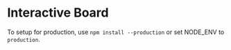 # Interactive Board
To setup for production, use `npm install --production` or set NODE_ENV to `production`.